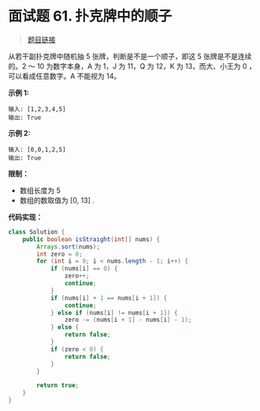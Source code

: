 <!-- customize-tags:数组 -->

# 面试题 61. 扑克牌中的顺子

> [题目链接](https://leetcode.cn/problems/bu-ke-pai-zhong-de-shun-zi-lcof/)

从若干副扑克牌中随机抽 5 张牌，判断是不是一个顺子，即这 5 张牌是不是连续的。2 ～ 10 为数字本身，A 为 1，J 为 11，Q 为 12，K 为 13，而大、小王为 0 ，可以看成任意数字。A 不能视为 14。

**示例 1:**

```text
输入: [1,2,3,4,5]
输出: True
```

**示例 2:**

```text
输入: [0,0,1,2,5]
输出: True
```

**限制：**

- 数组长度为 5
- 数组的数取值为 [0, 13] .

**代码实现：**

```java
class Solution {
    public boolean isStraight(int[] nums) {
        Arrays.sort(nums);
        int zero = 0;
        for (int i = 0; i < nums.length - 1; i++) {
            if (nums[i] == 0) {
                zero++;
                continue;
            }
            if (nums[i] + 1 == nums[i + 1]) {
                continue;
            } else if (nums[i] != nums[i + 1]) {
                zero -= (nums[i + 1] - nums[i] - 1);
            } else {
                return false;
            }
            if (zero < 0) {
                return false;
            }
        }

        return true;
    }
}
```
